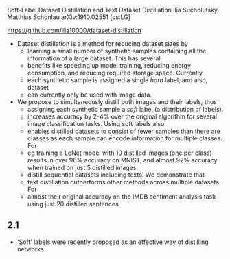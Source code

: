Soft-Label Dataset Distillation and Text Dataset Distillation
Ilia Sucholutsky, Matthias Schonlau
arXiv:1910.02551 [cs.LG]

https://github.com/ilia10000/dataset-distillation

* Dataset distillation is a method for reducing dataset sizes by 
  * learning a small number of synthetic samples containing all the
    information of a large dataset. This has several 
  * benefits like speeding up model training, reducing energy consumption, and
    reducing required storage space. Currently, 
  * each synthetic sample is assigned a single _hard_ label, and also, dataset
  * can currently only be used with image data.
* We propose to simultaneously distill both images and their labels, thus
  * assigning each synthetic sample a _soft_ label (a distribution of labels).
  * increases accuracy by 2-4% over the original algorithm for several image
    classification tasks. Using soft labels also 
  * enables distilled datasets to consist of fewer samples than there are
    classes as each sample can encode information for multiple classes. For
  * eg training a LeNet model with 10 distilled images (one per class) results
    in over 96% accuracy on MNIST, and almost 92% accuracy when trained on
    just 5 distilled images.
  * distill sequential datasets including texts. We demonstrate that 
  * text distillation outperforms other methods across multiple datasets. For
  * almost their original accuracy on the IMDB sentiment analysis task using
    just 20 distilled sentences.

## 2.1

* ‘Soft’ labels were recently proposed as an effective way of distilling
  networks
